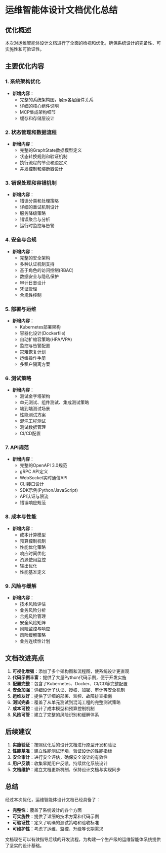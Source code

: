 # 运维智能体设计文档优化总结

## 优化概述

本次对运维智能体设计文档进行了全面的检视和优化，确保系统设计的完备性、可实施性和可验证性。

## 主要优化内容

### 1. 系统架构优化
- **新增内容**：
  - 完整的系统架构图，展示各层组件关系
  - 详细的核心组件说明
  - MCP集成架构细节
  - 缓存和存储层设计

### 2. 状态管理和数据流程
- **新增内容**：
  - 完整的GraphState数据模型定义
  - 状态转换规则和验证机制
  - 执行流程的节点和边定义
  - 并发控制和熔断器设计

### 3. 错误处理和容错机制
- **新增内容**：
  - 错误分类和处理策略
  - 详细的重试机制设计
  - 服务降级策略
  - 错误聚合与分析
  - 运行时监控与告警

### 4. 安全与合规
- **新增内容**：
  - 完整的安全架构
  - 多种认证机制支持
  - 基于角色的访问控制(RBAC)
  - 数据安全与隐私保护
  - 审计日志设计
  - 凭证管理
  - 合规性控制

### 5. 部署与运维
- **新增内容**：
  - Kubernetes部署架构
  - 容器化设计(Dockerfile)
  - 自动扩缩容策略(HPA/VPA)
  - 监控与告警配置
  - 灾难恢复计划
  - 运维操作手册
  - 多租户隔离方案

### 6. 测试策略
- **新增内容**：
  - 测试金字塔架构
  - 单元测试、组件测试、集成测试策略
  - 端到端测试场景
  - 性能测试方案
  - 混沌工程测试
  - 测试数据管理
  - CI/CD配置

### 7. API规范
- **新增内容**：
  - 完整的OpenAPI 3.0规范
  - gRPC API定义
  - WebSocket实时通信API
  - CLI接口设计
  - SDK示例(Python/JavaScript)
  - API认证与限流
  - 错误响应规范

### 8. 成本与性能
- **新增内容**：
  - 成本计算模型
  - 预算控制机制
  - 性能优化策略
  - 响应时间优化
  - 资源使用监控
  - 输出优化
  - 性能基准定义

### 9. 风险与缓解
- **新增内容**：
  - 技术风险评估
  - 业务风险分析
  - 合规风险管理
  - 安全风险矩阵
  - 风险监控与响应
  - 风险缓解策略
  - 业务连续性计划

## 文档改进亮点

1. **可视化增强**：添加了多个架构图和流程图，使系统设计更直观
2. **代码示例丰富**：提供了大量Python代码示例，便于开发实施
3. **配置完整**：包含了Kubernetes、Docker、CI/CD等完整配置
4. **安全加强**：详细设计了认证、授权、加密、审计等安全机制
5. **运维友好**：提供了详细的部署、监控、故障排查指南
6. **测试完备**：覆盖了从单元测试到混沌工程的完整测试策略
7. **成本可控**：设计了成本模型和预算控制机制
8. **风险可管**：建立了完整的风险识别和缓解体系

## 后续建议

1. **实施验证**：按照优化后的设计文档进行原型开发和验证
2. **性能基准**：建立性能测试环境，验证设计的性能指标
3. **安全审计**：进行安全评估，确保安全设计的有效性
4. **用户反馈**：收集早期用户反馈，持续优化系统设计
5. **文档维护**：建立文档更新机制，保持设计文档与实现同步

## 总结

经过本次优化，运维智能体设计文档已经具备了：
- **完整性**：覆盖了系统设计的各个方面
- **可实施性**：提供了详细的技术方案和代码示例
- **可验证性**：定义了明确的测试策略和验收标准
- **可维护性**：考虑了运维、监控、升级等长期需求

文档现在可以有效指导后续的开发流程，为构建一个生产级的运维智能体系统提供了坚实的设计基础。